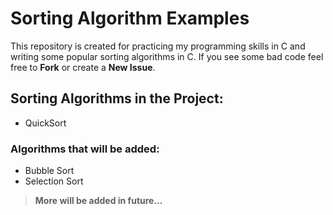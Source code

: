 # Sorting Algorithm Examples

This repository is created for practicing my programming skills in C and writing some popular sorting algorithms in C. 
If you see some bad code feel free to **Fork** or create a **New Issue**.


## Sorting Algorithms in the Project:

- QuickSort 

### Algorithms that will be added:

- Bubble Sort
- Selection Sort
> **More will be added in future...**